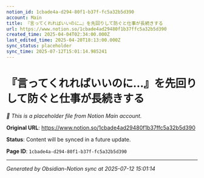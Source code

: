 ```yaml
---
notion_id: 1cbade4a-d294-80f1-b37f-fc5a32b5d390
account: Main
title: 『言ってくれればいいのに…』を先回りして防ぐと仕事が長続きする
url: https://www.notion.so/1cbade4ad29480f1b37ffc5a32b5d390
created_time: 2025-04-04T02:34:00.000Z
last_edited_time: 2025-04-20T18:13:00.000Z
sync_status: placeholder
sync_time: 2025-07-12T15:01:14.985241
---
```


# 『言ってくれればいいのに…』を先回りして防ぐと仕事が長続きする

*🔄 This is a placeholder file from Notion Main account.*

**Original URL**: https://www.notion.so/1cbade4ad29480f1b37ffc5a32b5d390

**Status**: Content will be synced in a future update.

**Page ID**: `1cbade4a-d294-80f1-b37f-fc5a32b5d390`

---

*Generated by Obsidian-Notion sync at 2025-07-12 15:01:14*
